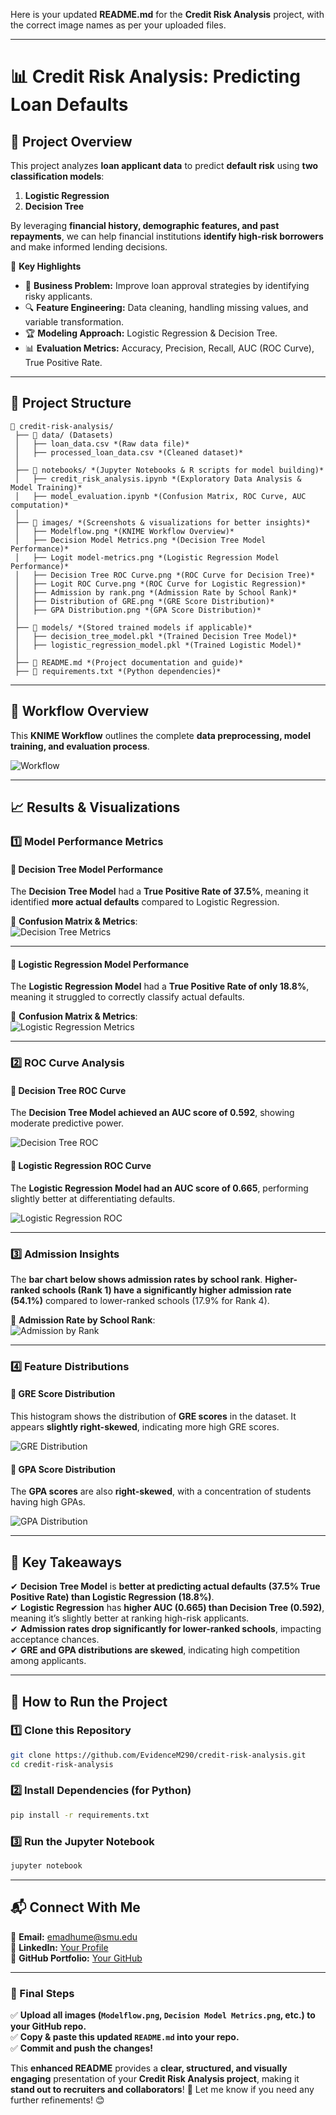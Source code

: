Here is your updated **README.md** for the **Credit Risk Analysis** project, with the correct image names as per your uploaded files.

---

# **📊 Credit Risk Analysis: Predicting Loan Defaults**  

## 🚀 **Project Overview**  
This project analyzes **loan applicant data** to predict **default risk** using **two classification models**:  
1. **Logistic Regression**  
2. **Decision Tree**  

By leveraging **financial history, demographic features, and past repayments**, we can help financial institutions **identify high-risk borrowers** and make informed lending decisions.

📌 **Key Highlights**
- 🏦 **Business Problem:** Improve loan approval strategies by identifying risky applicants.
- 🔍 **Feature Engineering:** Data cleaning, handling missing values, and variable transformation.
- 🏆 **Modeling Approach:** Logistic Regression & Decision Tree.
- 📊 **Evaluation Metrics:** Accuracy, Precision, Recall, AUC (ROC Curve), True Positive Rate.

---

## **📂 Project Structure**
```
📂 credit-risk-analysis/
 ├── 📂 data/ (Datasets)
 │   ├── loan_data.csv *(Raw data file)*
 │   ├── processed_loan_data.csv *(Cleaned dataset)*
 │  
 ├── 📂 notebooks/ *(Jupyter Notebooks & R scripts for model building)*
 │   ├── credit_risk_analysis.ipynb *(Exploratory Data Analysis & Model Training)*
 │   ├── model_evaluation.ipynb *(Confusion Matrix, ROC Curve, AUC computation)*
 │  
 ├── 📂 images/ *(Screenshots & visualizations for better insights)*
 │   ├── Modelflow.png *(KNIME Workflow Overview)*
 │   ├── Decision Model Metrics.png *(Decision Tree Model Performance)*
 │   ├── Logit model-metrics.png *(Logistic Regression Model Performance)*
 │   ├── Decision Tree ROC Curve.png *(ROC Curve for Decision Tree)*
 │   ├── Logit ROC Curve.png *(ROC Curve for Logistic Regression)*
 │   ├── Admission by rank.png *(Admission Rate by School Rank)*
 │   ├── Distribution of GRE.png *(GRE Score Distribution)*
 │   ├── GPA Distribution.png *(GPA Score Distribution)*
 │  
 ├── 📂 models/ *(Stored trained models if applicable)*
 │   ├── decision_tree_model.pkl *(Trained Decision Tree Model)*
 │   ├── logistic_regression_model.pkl *(Trained Logistic Model)*
 │  
 ├── 📜 README.md *(Project documentation and guide)*
 ├── 📜 requirements.txt *(Python dependencies)*
```

---

## **📌 Workflow Overview**
This **KNIME Workflow** outlines the complete **data preprocessing, model training, and evaluation process**.

![Workflow](https://raw.githubusercontent.com/EvidenceM290/credit-risk-analysis/main/images/Modelflow.png)

---

## **📈 Results & Visualizations**
### **1️⃣ Model Performance Metrics**
#### **🔹 Decision Tree Model Performance**
The **Decision Tree Model** had a **True Positive Rate of 37.5%**, meaning it identified **more actual defaults** compared to Logistic Regression.

📌 **Confusion Matrix & Metrics**:  
![Decision Tree Metrics](https://raw.githubusercontent.com/EvidenceM290/credit-risk-analysis/main/images/Decision%20Model%20Metrics.png)

---

#### **🔹 Logistic Regression Model Performance**
The **Logistic Regression Model** had a **True Positive Rate of only 18.8%**, meaning it struggled to correctly classify actual defaults.

📌 **Confusion Matrix & Metrics**:  
![Logistic Regression Metrics](https://raw.githubusercontent.com/EvidenceM290/credit-risk-analysis/main/images/Logit%20model-metrics.png)

---

### **2️⃣ ROC Curve Analysis**
#### **🔹 Decision Tree ROC Curve**
The **Decision Tree Model achieved an AUC score of 0.592**, showing moderate predictive power.

![Decision Tree ROC](https://raw.githubusercontent.com/EvidenceM290/credit-risk-analysis/main/images/Decision%20Tree%20ROC%20Curve.png)

#### **🔹 Logistic Regression ROC Curve**
The **Logistic Regression Model had an AUC score of 0.665**, performing slightly better at differentiating defaults.

![Logistic Regression ROC](https://raw.githubusercontent.com/EvidenceM290/credit-risk-analysis/main/images/Logit%20ROC%20Curve.png)

---

### **3️⃣ Admission Insights**
The **bar chart below shows admission rates by school rank**. **Higher-ranked schools (Rank 1) have a significantly higher admission rate (54.1%)** compared to lower-ranked schools (17.9% for Rank 4).

📌 **Admission Rate by School Rank**:  
![Admission by Rank](https://raw.githubusercontent.com/EvidenceM290/credit-risk-analysis/main/images/Admission%20by%20rank.png)

---

### **4️⃣ Feature Distributions**
#### **🔹 GRE Score Distribution**
This histogram shows the distribution of **GRE scores** in the dataset. It appears **slightly right-skewed**, indicating more high GRE scores.

![GRE Distribution](https://raw.githubusercontent.com/EvidenceM290/credit-risk-analysis/main/images/Distribution%20of%20GRE.png)

#### **🔹 GPA Score Distribution**
The **GPA scores** are also **right-skewed**, with a concentration of students having high GPAs.

![GPA Distribution](https://raw.githubusercontent.com/EvidenceM290/credit-risk-analysis/main/images/GPA%20Distribution.png)

---

## **🔹 Key Takeaways**
✔ **Decision Tree Model** is **better at predicting actual defaults (37.5% True Positive Rate) than Logistic Regression (18.8%)**.  
✔ **Logistic Regression** has **higher AUC (0.665) than Decision Tree (0.592)**, meaning it’s slightly better at ranking high-risk applicants.  
✔ **Admission rates drop significantly for lower-ranked schools**, impacting acceptance chances.  
✔ **GRE and GPA distributions are skewed**, indicating high competition among applicants.  

---

## **🔧 How to Run the Project**
### **1️⃣ Clone this Repository**
```sh
git clone https://github.com/EvidenceM290/credit-risk-analysis.git
cd credit-risk-analysis
```

### **2️⃣ Install Dependencies (for Python)**
```sh
pip install -r requirements.txt
```

### **3️⃣ Run the Jupyter Notebook**
```sh
jupyter notebook
```

---

## **📬 Connect With Me**
📧 **Email:** emadhume@smu.edu  
🔗 **LinkedIn:** [Your Profile](your-linkedin-url)  
📂 **GitHub Portfolio:** [Your GitHub](your-github-url)

---

### **🚀 Final Steps**
✅ **Upload all images (`Modelflow.png`, `Decision Model Metrics.png`, etc.) to your GitHub repo.**  
✅ **Copy & paste this updated `README.md` into your repo.**  
✅ **Commit and push the changes!**  

This **enhanced README** provides a **clear, structured, and visually engaging** presentation of your **Credit Risk Analysis project**, making it **stand out to recruiters and collaborators**! 🚀 Let me know if you need any further refinements! 😊
